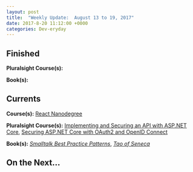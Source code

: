 ```yaml
---
layout: post
title:  "Weekly Update:  August 13 to 19, 2017"
date: 2017-8-20 11:12:00 +0000
categories: Dev-eryday
---
```



Finished
--------
**Pluralsight Course(s):** 

**Book(s):** 

Currents
--------
**Course(s):** [React Nanodegree][rnd]

**Pluralsight Course(s):** [Implementing and Securing an API with ASP.NET Core][core], [Securing ASP.NET Core with OAuth2 and OpenID Connect][secure]

**Book(s):** *[Smalltalk Best Practice Patterns][sbp]*, *[Tao of Seneca][tao]*

On the Next...
--------

[core]: https://app.pluralsight.com/library/courses/aspdotnetcore-implementing-securing-api/table-of-contents
[sbp]: https://www.amazon.com/Smalltalk-Best-Practice-Patterns-Kent/dp/013476904X
[rnd]: https://www.udacity.com/course/react-nanodegree--nd019
[arjs]: https://app.pluralsight.com/library/courses/reactjs-advanced/table-of-contents
[tao]: https://tim.blog/2017/07/06/tao-of-seneca/
[micro]: https://www.amazon.com/Building-Microservices-Designing-Fine-Grained-Systems/dp/1491950358/ref=sr_1_1?ie=UTF8&qid=1501815666&sr=8-1&keywords=microservices
[secure]: https://app.pluralsight.com/library/courses/asp-dotnet-core-oauth2-openid-connect-securing/table-of-contents
[gats]: https://www.gatsbyjs.org
[reads]: https://github.com/jpniederer/myreads
[hack]: https://app.pluralsight.com/library/courses/hacking-authentication-web-app/table-of-contents
[read]: https://github.com/jpniederer/readable
[jek]: https://jekyllrb.com